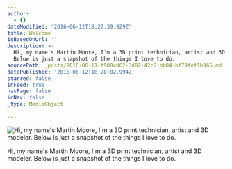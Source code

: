 ```yaml
---
author:
  - {}
dateModified: '2016-06-12T18:27:39.929Z'
title: Welcome
isBasedOnUrl: ''
description: >-
  Hi, my name's Martin Moore, I'm a 3D print technician, artist and 3D modeler.
  Below is just a snapshot of the things I love to do.
sourcePath: _posts/2016-06-11-f988cd62-3d82-42c8-bb84-bf79fef1b965.md
datePublished: '2016-06-12T18:28:02.994Z'
starred: false
inFeed: true
hasPage: false
inNav: false
_type: MediaObject

---
```

![Hi, my name's Martin Moore, I'm a 3D print technician, artist and 3D modeler. Below is just a snapshot of the things I love to do.](https://the-grid-user-content.s3-us-west-2.amazonaws.com/26f58ddc-1e06-4333-9762-aafcb5ec99ea.jpg)

Hi, my name's Martin Moore, I'm a 3D print technician, artist and 3D modeler. Below is just a snapshot of the things I love to do.